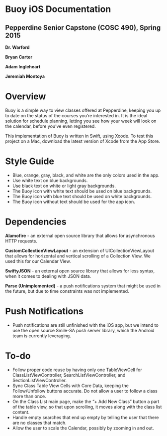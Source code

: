 # Buoy iOS Documentation
## Pepperdine Senior Capstone (COSC 490), Spring 2015
 **Dr. Warford**
 
**Bryan Carter**

**Adam Ingleheart**

**Jeremiah Montoya**

# Overview
Buoy is a simple way to view classes offered at Pepperdine, keeping you up to date on the status of the courses you’re interested in. It is the ideal solution for schedule planning, letting you see how your week will look on the calendar, before you’ve even registered.

This implementation of Buoy is written in Swift, using Xcode. To test this project on a Mac, download the latest version of Xcode from the App Store.

# Style Guide
- Blue, orange, gray, black, and white are the only colors used in the app.
- Use white text on blue backgrounds.
- Use black text on white or light gray backgrounds.
- The Buoy icon with white text should be used on blue backgrounds.
- The Buoy icon with blue text should be used on white backgrounds.
- The Buoy icon without text should be used for the app icon.

# Dependencies
**Alamofire** - an external open source library that allows for asynchronous HTTP requests.

**CustomCollectionViewLayout** -  an extension of UICollectionViewLayout that allows for horizontal and vertical scrolling of a Collection View. We used this for our Calendar View.

**SwiftyJSON** - an external open source library that allows for less syntax, when it comes to dealing with JSON data. 

**Parse (Unimplemented)** -  a push notifications system that might be used in the future, but due to time constraints was not implemented.

# Push Notifications
- Push notifications are still unfinished with the iOS app, but we intend to use the open source Smile-SA push server library, which the Android team is currently leveraging.

# To-do
- Follow proper code reuse by having only one TableViewCell for ClassListViewController, SearchListViewController, and SectionListViewController.
- Sync Class Table View Cells with Core Data, keeping the Follow/Unfollow buttons accurate. Do not allow a user to follow a class more than once.
- On the Class List main page, make the “+ Add New Class” button a part of the table view, so that upon scrolling, it moves along with the class list content.
- Handle empty searches that end up empty by telling the user that there are no classes that match.
- Allow the user to scale the Calendar, possibly by zooming in and out.
